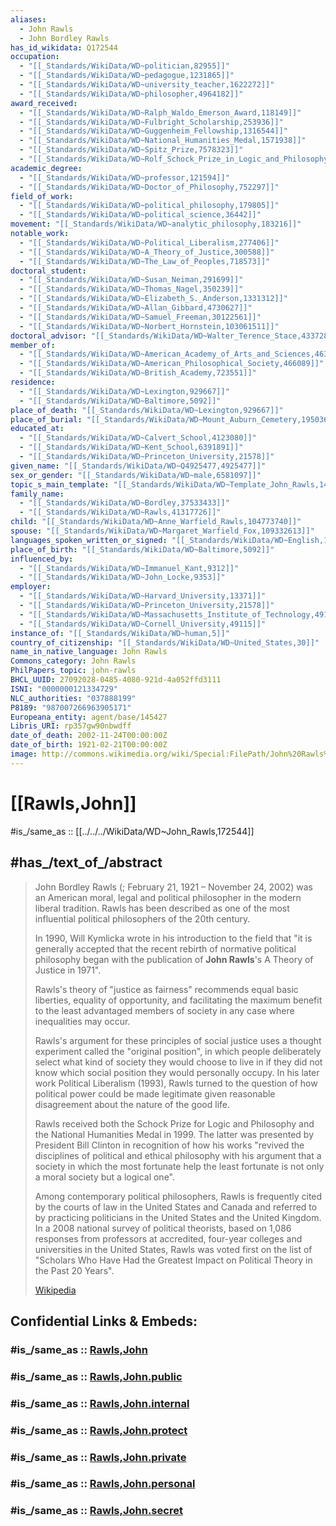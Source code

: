 ```yaml
---
aliases:
  - John Rawls
  - John Bordley Rawls
has_id_wikidata: Q172544
occupation:
  - "[[_Standards/WikiData/WD~politician,82955]]"
  - "[[_Standards/WikiData/WD~pedagogue,1231865]]"
  - "[[_Standards/WikiData/WD~university_teacher,1622272]]"
  - "[[_Standards/WikiData/WD~philosopher,4964182]]"
award_received:
  - "[[_Standards/WikiData/WD~Ralph_Waldo_Emerson_Award,118149]]"
  - "[[_Standards/WikiData/WD~Fulbright_Scholarship,253936]]"
  - "[[_Standards/WikiData/WD~Guggenheim_Fellowship,1316544]]"
  - "[[_Standards/WikiData/WD~National_Humanities_Medal,1571938]]"
  - "[[_Standards/WikiData/WD~Spitz_Prize,7578323]]"
  - "[[_Standards/WikiData/WD~Rolf_Schock_Prize_in_Logic_and_Philosophy,23070437]]"
academic_degree:
  - "[[_Standards/WikiData/WD~professor,121594]]"
  - "[[_Standards/WikiData/WD~Doctor_of_Philosophy,752297]]"
field_of_work:
  - "[[_Standards/WikiData/WD~political_philosophy,179805]]"
  - "[[_Standards/WikiData/WD~political_science,36442]]"
movement: "[[_Standards/WikiData/WD~analytic_philosophy,183216]]"
notable_work:
  - "[[_Standards/WikiData/WD~Political_Liberalism,277406]]"
  - "[[_Standards/WikiData/WD~A_Theory_of_Justice,300588]]"
  - "[[_Standards/WikiData/WD~The_Law_of_Peoples,718573]]"
doctoral_student:
  - "[[_Standards/WikiData/WD~Susan_Neiman,291699]]"
  - "[[_Standards/WikiData/WD~Thomas_Nagel,350239]]"
  - "[[_Standards/WikiData/WD~Elizabeth_S._Anderson,1331312]]"
  - "[[_Standards/WikiData/WD~Allan_Gibbard,4730627]]"
  - "[[_Standards/WikiData/WD~Samuel_Freeman,30122561]]"
  - "[[_Standards/WikiData/WD~Norbert_Hornstein,103061511]]"
doctoral_advisor: "[[_Standards/WikiData/WD~Walter_Terence_Stace,433728]]"
member_of:
  - "[[_Standards/WikiData/WD~American_Academy_of_Arts_and_Sciences,463303]]"
  - "[[_Standards/WikiData/WD~American_Philosophical_Society,466089]]"
  - "[[_Standards/WikiData/WD~British_Academy,723551]]"
residence:
  - "[[_Standards/WikiData/WD~Lexington,929667]]"
  - "[[_Standards/WikiData/WD~Baltimore,5092]]"
place_of_death: "[[_Standards/WikiData/WD~Lexington,929667]]"
place_of_burial: "[[_Standards/WikiData/WD~Mount_Auburn_Cemetery,1950363]]"
educated_at:
  - "[[_Standards/WikiData/WD~Calvert_School,4123080]]"
  - "[[_Standards/WikiData/WD~Kent_School,6391891]]"
  - "[[_Standards/WikiData/WD~Princeton_University,21578]]"
given_name: "[[_Standards/WikiData/WD~Q4925477,4925477]]"
sex_or_gender: "[[_Standards/WikiData/WD~male,6581097]]"
topic_s_main_template: "[[_Standards/WikiData/WD~Template_John_Rawls,14407155]]"
family_name:
  - "[[_Standards/WikiData/WD~Bordley,37533433]]"
  - "[[_Standards/WikiData/WD~Rawls,41317726]]"
child: "[[_Standards/WikiData/WD~Anne_Warfield_Rawls,104773740]]"
spouse: "[[_Standards/WikiData/WD~Margaret_Warfield_Fox,109332613]]"
languages_spoken_written_or_signed: "[[_Standards/WikiData/WD~English,1860]]"
place_of_birth: "[[_Standards/WikiData/WD~Baltimore,5092]]"
influenced_by:
  - "[[_Standards/WikiData/WD~Immanuel_Kant,9312]]"
  - "[[_Standards/WikiData/WD~John_Locke,9353]]"
employer:
  - "[[_Standards/WikiData/WD~Harvard_University,13371]]"
  - "[[_Standards/WikiData/WD~Princeton_University,21578]]"
  - "[[_Standards/WikiData/WD~Massachusetts_Institute_of_Technology,49108]]"
  - "[[_Standards/WikiData/WD~Cornell_University,49115]]"
instance_of: "[[_Standards/WikiData/WD~human,5]]"
country_of_citizenship: "[[_Standards/WikiData/WD~United_States,30]]"
name_in_native_language: John Rawls
Commons_category: John Rawls
PhilPapers_topic: john-rawls
BHCL_UUID: 27092028-0485-4080-921d-4a052ffd3111
ISNI: "0000000121334729"
NLC_authorities: "037888199"
P8189: "987007266963905171"
Europeana_entity: agent/base/145427
Libris_URI: rp357gw90nbwdff
date_of_death: 2002-11-24T00:00:00Z
date_of_birth: 1921-02-21T00:00:00Z
image: http://commons.wikimedia.org/wiki/Special:FilePath/John%20Rawls%20%281971%20photo%20portrait%29.jpg
---
```


# [[Rawls,John]] 

#is_/same_as :: [[../../../WikiData/WD~John_Rawls,172544]] 

## #has_/text_of_/abstract 

> John Bordley Rawls (; February 21, 1921 – November 24, 2002) 
> was an American moral, legal and political philosopher in the modern liberal tradition. 
> Rawls has been described as one of the most influential political philosophers of the 20th century.
>
> In 1990, Will Kymlicka wrote in his introduction to the field that 
> "it is generally accepted that the recent rebirth of normative political philosophy 
> began with the publication of **John Rawls**'s A Theory of Justice in 1971". 
> 
> Rawls's theory of "justice as fairness" recommends equal basic liberties, equality of opportunity, 
> and facilitating the maximum benefit to the least advantaged members of society 
> in any case where inequalities may occur. 
> 
> Rawls's argument for these principles of social justice uses a thought experiment called the "original position", in which people deliberately select what kind of society they would choose to live in if they did not know which social position they would personally occupy. In his later work Political Liberalism (1993), Rawls turned to the question of how political power could be made legitimate given reasonable disagreement about the nature of the good life.
>
> Rawls received both the Schock Prize for Logic and Philosophy and the National Humanities Medal in 1999. The latter was presented by President Bill Clinton in recognition of how his works "revived the disciplines of political and ethical philosophy with his argument that a society in which the most fortunate help the least fortunate is not only a moral society but a logical one".
>
> Among contemporary political philosophers, Rawls is frequently cited by the courts of law in the United States and Canada and referred to by practicing politicians in the United States and the United Kingdom. In a 2008 national survey of political theorists, based on 1,086 responses from professors at accredited, four-year colleges and universities in the United States, Rawls was voted first on the list of "Scholars Who Have Had the Greatest Impact on Political Theory in the Past 20 Years".
>
> [Wikipedia](https://en.wikipedia.org/wiki/John%20Rawls) 





## Confidential Links & Embeds: 

### #is_/same_as :: [Rawls,John](/_Standards/Philosophy/Philosopher/Modern_Philosopher/Rawls,John.md) 

### #is_/same_as :: [Rawls,John.public](/_public/Philosophy/Philosopher/Modern_Philosopher/Rawls,John.public.md) 

### #is_/same_as :: [Rawls,John.internal](/_internal/Philosophy/Philosopher/Modern_Philosopher/Rawls,John.internal.md) 

### #is_/same_as :: [Rawls,John.protect](/_protect/Philosophy/Philosopher/Modern_Philosopher/Rawls,John.protect.md) 

### #is_/same_as :: [Rawls,John.private](/_private/Philosophy/Philosopher/Modern_Philosopher/Rawls,John.private.md) 

### #is_/same_as :: [Rawls,John.personal](/_personal/Philosophy/Philosopher/Modern_Philosopher/Rawls,John.personal.md) 

### #is_/same_as :: [Rawls,John.secret](/_secret/Philosophy/Philosopher/Modern_Philosopher/Rawls,John.secret.md)

